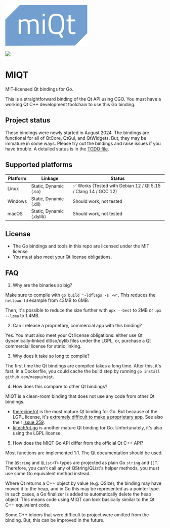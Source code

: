 ![](doc/logo.svg)

![](https://img.shields.io/badge/License-MIT-green)

# MIQT

MIT-licensed Qt bindings for Go.

This is a straightforward binding of the Qt API using CGO. You must have a working Qt C++ development toolchain to use this Go binding.

## Project status

These bindings were newly started in August 2024. The bindings are functional for all of QtCore, QtGui, and QtWidgets. But, they may be immature in some ways. Please try out the bindings and raise issues if you have trouble. A detailed status is in the [TODO file](TODO).

## Supported platforms

|Platform|Linkage|Status
|---|---|---
|Linux|Static, Dynamic (.so)|✅ Works (Tested with Debian 12 / Qt 5.15 / Clang 14 / GCC 12)
|Windows|Static, Dynamic (.dll)|Should work, not tested
|macOS|Static, Dynamic (.dylib)|Should work, not tested

## License

- The Go bindings and tools in this repo are licensed under the MIT license
- You must also meet your Qt license obligations.

## FAQ

1. Why are the binaries so big?

Make sure to compile with `go build "-ldflags -s -w"`. This reduces the `helloworld` example from 43MB to 6MB.

Then, it's possible to reduce the size further with `upx --best` to 2MB or `upx --lzma` to 1.4MB.

2. Can I release a proprietary, commercial app with this binding?

Yes. You must also meet your Qt license obligations: either use Qt dynamically-linked dll/so/dylib files under the LGPL, or, purchase a Qt commercial license for static linking.

3. Why does it take so long to compile?

The first time the Qt bindings are compiled takes a long time. After this, it's fast. In a Dockerfile, you could cache the build step by running `go install github.com/mappu/miqt`.

4. How does this compare to other Qt bindings?

MIQT is a clean-room binding that does not use any code from other Qt bindings.

- [therecipe/qt](https://github.com/therecipe/qt) is the most mature Qt binding for Go. But because of the LGPL license, it's [extremely difficult to make a proprietary app](https://github.com/therecipe/qt/wiki/FAQ#can-i-make-a-proprietary-app-with-this-binding-). See also their [issue 259](https://github.com/therecipe/qt/issues/259).
- [kitech/qt.go](https://github.com/kitech/qt.go) is another mature Qt binding for Go. Unfortunately, it's also using the LGPL license.

5. How does the MIQT Go API differ from the official Qt C++ API?

Most functions are implemented 1:1. The Qt documentation should be used.

The `QString` and `QList<T>` types are projected as plain Go `string` and `[]T`. Therefore, you can't call any of QString/QList's helper methods, you must use some Go equivalent method instead.

Where Qt returns a C++ object by value (e.g. QSize), the binding may have moved it to the heap, and in Go this may be represented as a pointer type. In such cases, a Go finalizer is added to automatically delete the heap object. This means code using MIQT can look basically similar to the Qt C++ equivalent code.

Some C++ idioms that were difficult to project were omitted from the binding. But, this can be improved in the future.
